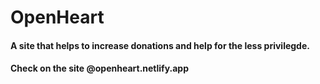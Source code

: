 # OpenHeart

#### A site that helps to increase donations and help for the less privilegde.

#### Check on the site @openheart.netlify.app

